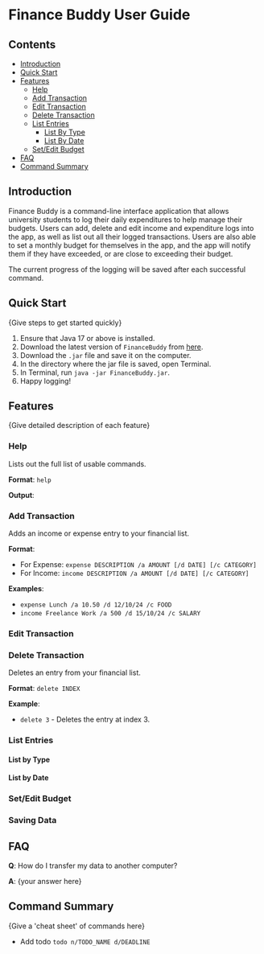 # Finance Buddy User Guide

## Contents
- [Introduction](#Introduction)
- [Quick Start](#Quick-Start)
- [Features](#Features)
  - [Help](#Help)
  - [Add Transaction](#Add-Transaction)
  - [Edit Transaction](#Edit-Transaction)
  - [Delete Transaction](#Delete-Transaction)
  - [List Entries](#List-Entries)
    - [List By Type](#List-By-Type)
    - [List By Date](#List-By-Date)
  - [Set/Edit Budget](#SetEdit-Budget)
- [FAQ](#FAQ)
- [Command Summary](#Command-Summary)

## Introduction

Finance Buddy is a command-line interface application that allows university students
to log their daily expenditures to help manage their budgets. Users can
add, delete and edit income and expenditure logs into the app, as well as
list out all their logged transactions. Users are also able to set a monthly budget
for themselves in the app, and the app will notify them if
they have exceeded, or are close to exceeding their budget.

The current progress of the logging will be saved after each successful command.

## Quick Start

{Give steps to get started quickly}

1. Ensure that Java 17 or above is installed.
2. Download the latest version of `FinanceBuddy` from [here](https://github.com/AY2425S1-CS2113-W14-3/tp/releases).
3. Download the `.jar` file and save it on the computer.
4. In the directory where the jar file is saved, open Terminal.
5. In Terminal, run `java -jar FinanceBuddy.jar`.
6. Happy logging!

## Features

{Give detailed description of each feature}

### Help

Lists out the full list of usable commands.

**Format**:
`help`

**Output**:

### Add Transaction

Adds an income or expense entry to your financial list.

**Format**:
- For Expense: `expense DESCRIPTION /a AMOUNT [/d DATE] [/c CATEGORY]`
- For Income: `income DESCRIPTION /a AMOUNT [/d DATE] [/c CATEGORY]`

**Examples**:
- `expense Lunch /a 10.50 /d 12/10/24 /c FOOD`
- `income Freelance Work /a 500 /d 15/10/24 /c SALARY`

### Edit Transaction

### Delete Transaction
Deletes an entry from your financial list.

**Format**: `delete INDEX`

**Example**:
- `delete 3` - Deletes the entry at index 3.

### List Entries

#### List by Type

#### List by Date

### Set/Edit Budget

### Saving Data

## FAQ

**Q**: How do I transfer my data to another computer? 

**A**: {your answer here}

## Command Summary

{Give a 'cheat sheet' of commands here}

* Add todo `todo n/TODO_NAME d/DEADLINE`
